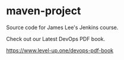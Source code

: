 # maven-project
Source code for James Lee's Jenkins course.

Check out our Latest DevOps PDF book.


https://www.level-up.one/devops-pdf-book
